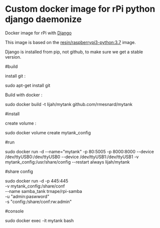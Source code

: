 # Custom docker image for rPi python django daemonize

Docker image for rPi with [Django](https://www.djangoproject.com/) 

This image is based on the [resin/raspberrypi3-python:3.7](https://hub.docker.com/r/resin/raspberrypi3-python/)
image. 

Django is installed from pip, not github, to make sure we get a stable
version. 

#build

install git :

sudo apt-get install git

Build with docker :

sudo docker build -t lijah/mytank github.com/rmesnard/mytank 


#install

create volume :

sudo docker volume create mytank_config

#run

sudo docker run -d --name="mytank" -p 80:5005 -p 8000:8000 --device /dev/ttyUSB0:/dev/ttyUSB0 --device /dev/ttyUSB1:/dev/ttyUSB1 -v mytank_config:/usr/share/config --restart always lijah/mytank


#share config

sudo docker run -d -p 445:445 \
  -v  mytank_config:/share/conf \
  --name samba_tank trnape/rpi-samba \
  -u "admin:paswword" \
  -s "config:/share/conf:rw:admin"

#console

sudo docker exec -it mytank bash

